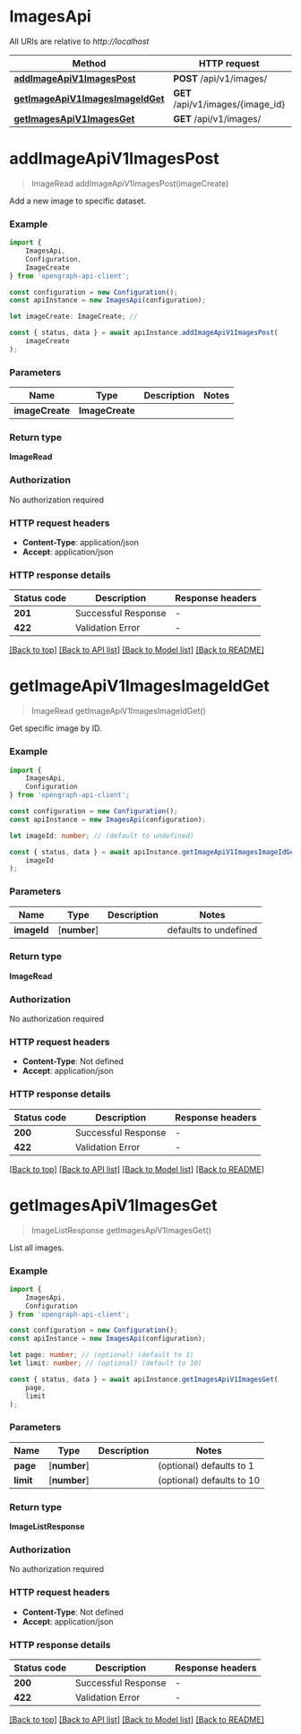 # ImagesApi

All URIs are relative to *http://localhost*

|Method | HTTP request | Description|
|------------- | ------------- | -------------|
|[**addImageApiV1ImagesPost**](#addimageapiv1imagespost) | **POST** /api/v1/images/ | Add Image|
|[**getImageApiV1ImagesImageIdGet**](#getimageapiv1imagesimageidget) | **GET** /api/v1/images/{image_id} | Get Image|
|[**getImagesApiV1ImagesGet**](#getimagesapiv1imagesget) | **GET** /api/v1/images/ | Get Images|

# **addImageApiV1ImagesPost**
> ImageRead addImageApiV1ImagesPost(imageCreate)

Add a new image to specific dataset.

### Example

```typescript
import {
    ImagesApi,
    Configuration,
    ImageCreate
} from 'opengraph-api-client';

const configuration = new Configuration();
const apiInstance = new ImagesApi(configuration);

let imageCreate: ImageCreate; //

const { status, data } = await apiInstance.addImageApiV1ImagesPost(
    imageCreate
);
```

### Parameters

|Name | Type | Description  | Notes|
|------------- | ------------- | ------------- | -------------|
| **imageCreate** | **ImageCreate**|  | |


### Return type

**ImageRead**

### Authorization

No authorization required

### HTTP request headers

 - **Content-Type**: application/json
 - **Accept**: application/json


### HTTP response details
| Status code | Description | Response headers |
|-------------|-------------|------------------|
|**201** | Successful Response |  -  |
|**422** | Validation Error |  -  |

[[Back to top]](#) [[Back to API list]](../README.md#documentation-for-api-endpoints) [[Back to Model list]](../README.md#documentation-for-models) [[Back to README]](../README.md)

# **getImageApiV1ImagesImageIdGet**
> ImageRead getImageApiV1ImagesImageIdGet()

Get specific image by ID.

### Example

```typescript
import {
    ImagesApi,
    Configuration
} from 'opengraph-api-client';

const configuration = new Configuration();
const apiInstance = new ImagesApi(configuration);

let imageId: number; // (default to undefined)

const { status, data } = await apiInstance.getImageApiV1ImagesImageIdGet(
    imageId
);
```

### Parameters

|Name | Type | Description  | Notes|
|------------- | ------------- | ------------- | -------------|
| **imageId** | [**number**] |  | defaults to undefined|


### Return type

**ImageRead**

### Authorization

No authorization required

### HTTP request headers

 - **Content-Type**: Not defined
 - **Accept**: application/json


### HTTP response details
| Status code | Description | Response headers |
|-------------|-------------|------------------|
|**200** | Successful Response |  -  |
|**422** | Validation Error |  -  |

[[Back to top]](#) [[Back to API list]](../README.md#documentation-for-api-endpoints) [[Back to Model list]](../README.md#documentation-for-models) [[Back to README]](../README.md)

# **getImagesApiV1ImagesGet**
> ImageListResponse getImagesApiV1ImagesGet()

List all images.

### Example

```typescript
import {
    ImagesApi,
    Configuration
} from 'opengraph-api-client';

const configuration = new Configuration();
const apiInstance = new ImagesApi(configuration);

let page: number; // (optional) (default to 1)
let limit: number; // (optional) (default to 10)

const { status, data } = await apiInstance.getImagesApiV1ImagesGet(
    page,
    limit
);
```

### Parameters

|Name | Type | Description  | Notes|
|------------- | ------------- | ------------- | -------------|
| **page** | [**number**] |  | (optional) defaults to 1|
| **limit** | [**number**] |  | (optional) defaults to 10|


### Return type

**ImageListResponse**

### Authorization

No authorization required

### HTTP request headers

 - **Content-Type**: Not defined
 - **Accept**: application/json


### HTTP response details
| Status code | Description | Response headers |
|-------------|-------------|------------------|
|**200** | Successful Response |  -  |
|**422** | Validation Error |  -  |

[[Back to top]](#) [[Back to API list]](../README.md#documentation-for-api-endpoints) [[Back to Model list]](../README.md#documentation-for-models) [[Back to README]](../README.md)

